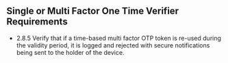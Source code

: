 ## Single or Multi Factor One Time Verifier Requirements

* 2.8.5 Verify that if a time-based multi factor OTP token is re-used during the validity period, it is logged and rejected with secure notifications being sent to the holder of the device.

